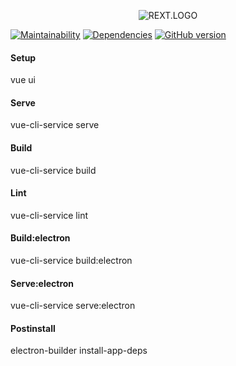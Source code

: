 <p align="center">
  <img src="https://raw.githubusercontent.com/o-y/Orion/master/git_assets/Title/Asset%201-8-Dark.png" alt="REXT.LOGO"/>
</p>

[![Maintainability](https://api.codeclimate.com/v1/badges/03b7dfafbbf28b6fe8e4/maintainability)](https://codeclimate.com/github/o-y/Orion/maintainability)
[![Dependencies](https://david-dm.org/O-Y/Orion.svg)](https://david-dm.org/O-Y/Orion.svg)
[![GitHub version](https://badge.fury.io/gh/o-y%2Forion.svg)](https://badge.fury.io/gh/o-y%2Forion)


#### Setup
vue ui

#### Serve
vue-cli-service serve

#### Build
vue-cli-service build

#### Lint
vue-cli-service lint

#### Build:electron
vue-cli-service build:electron

#### Serve:electron
vue-cli-service serve:electron

#### Postinstall
electron-builder install-app-deps
